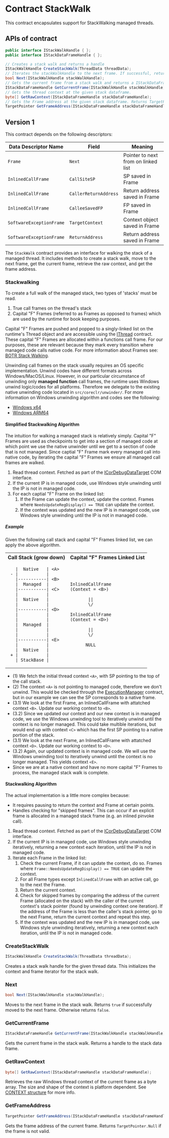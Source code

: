 # Contract StackWalk

This contract encapsulates support for StackWalking managed threads.

## APIs of contract

```csharp
public interface IStackWalkHandle { };
public interface IStackDataFrameHandle { };
```

```csharp
// Creates a stack walk and returns a handle
IStackWalkHandle CreateStackWalk(ThreadData threadData);
// Iterates the stackWalkHandle to the next frame. If successful, returns true. Otherwise false.
bool Next(IStackWalkHandle stackWalkHandle);
// Gets the current frame from a stack walk and returns a IStackDataFrameHandle to it.
IStackDataFrameHandle GetCurrentFrame(IStackWalkHandle stackWalkHandle);
// Gets the thread context at the given stack dataframe.
byte[] GetRawContext(IStackDataFrameHandle stackDataFrameHandle);
// Gets the Frame address at the given stack dataframe. Returns TargetPointer.Null if the current dataframe does not have a valid Frame.
TargetPointer GetFrameAddress(IStackDataFrameHandle stackDataFrameHandle);
```

## Version 1

This contract depends on the following descriptors:

| Data Descriptor Name | Field | Meaning |
| --- | --- | --- |
| `Frame` | `Next` | Pointer to next from on linked list |
| `InlinedCallFrame` | `CallSiteSP` | SP saved in Frame |
| `InlinedCallFrame` | `CallerReturnAddress` | Return address saved in Frame |
| `InlinedCallFrame` | `CalleeSavedFP` | FP saved in Frame |
| `SoftwareExceptionFrame` | `TargetContext` | Context object saved in Frame |
| `SoftwareExceptionFrame` | `ReturnAddress` | Return address saved in Frame |

<!--- TODO: Add Enum values when they are merged -->

The `StackWalk` contract provides an interface for walking the stack of a managed thread. It includes methods to create a stack walk, move to the next frame, get the current frame, retrieve the raw context, and get the frame address.

### Stackwalking
To create a full walk of the managed stack, two types of 'stacks' must be read.

1. True call frames on the thread's stack
2. Capital "F" Frames (referred to as Frames as opposed to frames) which are used by the runtime for book keeping purposes.

Capital "F" Frames are pushed and popped to a singly-linked list on the runtime's Thread object and are accessible using the [IThread](./Thread.md) contract. These capital "F" Frames are allocated within a functions call frame. For our purposes, these are relevant because they mark every transition where managed code calls native code. For more information about Frames see: [BOTR Stack Walking](https://github.com/dotnet/runtime/blob/44b7251f94772c69c2efb9daa7b69979d7ddd001/docs/design/coreclr/botr/stackwalking.md).

Unwinding call frames on the stack usually requires an OS specific implementation. Unwind codes have different formats across Windows/MacOS/Linux. However, in our particular circumstance of unwinding only **managed function** call frames, the runtime uses Windows unwind logic/codes for all platforms. Therefore we delegate to the existing native unwinding code located in `src/coreclr/unwinder/`. For more information on Windows unwinding algorithm and codes see the following:

* [Windows x64](https://learn.microsoft.com/en-us/cpp/build/exception-handling-x64)
* [Windows ARM64](https://learn.microsoft.com/en-us/cpp/build/arm64-exception-handling)

#### Simplified Stackwalking Algorithm
The intuition for walking a managed stack is relatively simply. Capital "F" Frames are used as checkpoints to get into a section of managed code at which point we use the native unwinder until we get to a section of code that is not managed. Since captial "F" Frame mark every managed call into native code, by iterating the capital "F" Frames we ensure all managed call frames are walked.

1. Read thread context. Fetched as part of the [ICorDebugDataTarget](https://learn.microsoft.com/en-us/dotnet/framework/unmanaged-api/debugging/icordebugdatatarget-getthreadcontext-method) COM interface.
2. If the current IP is in managed code, use Windows style unwinding until the IP is not in managed code.
3. For each captial "F" Frame on the linked list:
    1. If the Frame can update the context, update the context. Frames where `NeedsUpdateRegDisplay() == TRUE` can update the context.
    2. If the context was updated and the new IP is in managed code, use Windows style unwinding until the IP is not in managed code.

##### Example

Given the following call stack and capital "F" Frames linked list, we can apply the above algorithm.
<table>
<tr>
<th> Call Stack (grow down) </th>
<th> Capital "F" Frames Linked List </th>
</tr>
<tr>
<td>

```
   |  Native   | <A>
 - |           |
   |-----------| <B>
   |  Managed  |
   |-----------| <C>
   |           |
   |  Native   |
   |           |
   |-----------| <D>
   |           |
   |           |
   |  Managed  |
   |           |
   |           |
   |-----------| <E>
   |           |
   |  Native   |
 + |           |
   | StackBase |
```
</td>
<td>

```
InlinedCallFrame
(Context = <B>)

       ||
       \/

InlinedCallFrame
(Context = <D>)

       ||
       \/

      NULL
```

</td>
</tr>
</table>

* (1) We fetch the initial thread context `<A>`, with SP pointing to the top of the call stack.
* (2) The context `<A>` is not pointing to managed code, therefore we don't unwind.
This would be checked through the [ExecutionManager](./ExecutionManager.md) contract, but in our example we can see the SP corresponds to a native frame.
* (3.1) We look at the first Frame, an InlinedCallFrame with attatched context `<B>`. Update our working context to `<B>`.
* (3.2) Since we updated our context and our new context is in managed code, we use the Windows unwinding tool to iteratively unwind until the context is no longer managed.
This could take multible iterations, but would end up with context `<C>` which has the first SP pointing to a native portion of the stack.
* (3.1) We look at the next Frame, an InlinedCallFrame with attatched context `<D>`. Update our working context to `<D>`.
* (3.2) Again, our updated context is in managed code. We will use the Windows unwinding tool to iteratively unwind until the context is no longer managed. This yields context `<E>`.
* Since we are at a native context and have no more capital "F" Frames to process, the managed stack walk is complete.

#### Stackwalking Algorithm
The actual implementation is a little more complex because:
* It requires pausing to return the context and Frame at certain points.
* Handles checking for "skipped frames". This can occur if an explicit frame is allocated in a managed stack frame (e.g. an inlined pinvoke call).

1. Read thread context. Fetched as part of the [ICorDebugDataTarget](https://learn.microsoft.com/en-us/dotnet/framework/unmanaged-api/debugging/icordebugdatatarget-getthreadcontext-method) COM interface.
2. If the current IP is in managed code, use Windows style unwinding iteratively, returning a new context each iteration, until the IP is not in managed code.
3. Iterate each Frame in the linked list:
    1. Check the current Frame, if it can update the context, do so. Frames where `Frame::NeedsUpdateRegDisplay() == TRUE` can update the context.
    2. For all Frame types except `InlinedCallFrame` with an active call, go to the next the Frame.
    3. Return the current context.
    4. Check for skipped frames by comparing the address of the current Frame (allocated on the stack) with the caller of the current context's stack pointer (found by unwinding context one iteration).
    If the address of the Frame is less than the caller's stack pointer, go to the next Frame, return the current context and repeat this step.
    5. If the context was updated and the new IP is in managed code, use Windows style unwinding iteratively, returning a new context each iteration, until the IP is not in managed code.


### CreateStackWalk

```csharp
IStackWalkHandle CreateStackWalk(ThreadData threadData);
```

Creates a stack walk handle for the given thread data. This initializes the context and frame iterator for the stack walk.

### Next

```csharp
bool Next(IStackWalkHandle stackWalkHandle);
```

Moves to the next frame in the stack walk. Returns `true` if successfully moved to the next frame. Otherwise returns `false`.

### GetCurrentFrame

```csharp
IStackDataFrameHandle GetCurrentFrame(IStackWalkHandle stackWalkHandle);
```

Gets the current frame in the stack walk. Returns a handle to the stack data frame.

### GetRawContext

```csharp
byte[] GetRawContext(IStackDataFrameHandle stackDataFrameHandle);
```

Retrieves the raw Windows thread context of the current frame as a byte array. The size and shape of the context is platform dependent. See [CONTEXT structure](https://learn.microsoft.com/en-us/windows/win32/api/winnt/ns-winnt-context) for more info.

### GetFrameAddress

```csharp
TargetPointer GetFrameAddress(IStackDataFrameHandle stackDataFrameHandle);
```

Gets the frame address of the current frame. Returns `TargetPointer.Null` if the frame is not valid.
